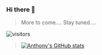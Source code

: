 ### Hi there 👋
> More to come....
> Stay tuned....
> 
![visitors](https://visitor-badge.glitch.me/badge?page_id=page.id)
>[![Anthony's GitHub stats](https://github-readme-stats.vercel.app/api?username=ChitownCoder)](https://github.com/ChitownCoder/github-readme-stats)




<!--
**ChitownCoder/ChitownCoder** is a ✨ _special_ ✨ repository because its `README.md` (this file) appears on your GitHub profile.

Here are some ideas to get you started:

- 🔭 I’m currently working on ...
- 🌱 I’m currently learning ...
- 👯 I’m looking to collaborate on ...
- 🤔 I’m looking for help with ...
- 💬 Ask me about ...
- 📫 How to reach me: ...
- 😄 Pronouns: ...
- ⚡ Fun fact: ...
-->
